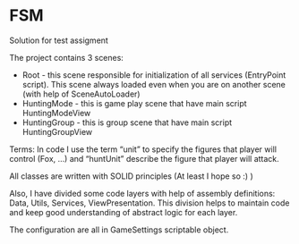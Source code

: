 # FSM
Solution for test assigment

The project contains 3 scenes:
* Root - this scene responsible for initialization of all services (EntryPoint script). This scene always loaded even when you are on another scene (with help of SceneAutoLoader)
* HuntingMode - this is game play scene that have main script HuntingModeView
* HuntingGroup - this is group scene that have main script HuntingGroupView

Terms:
In code I use the term “unit” to specify the figures that player will control (Fox, …) and “huntUnit” describe the figure that player will attack.

All classes are written with SOLID principles (At least I hope so :) )  

Also, I have divided some code layers with help of assembly definitions: Data, Utils, Services, ViewPresentation. This division helps to maintain code and keep good understanding of abstract logic for each layer.

The configuration are all in GameSettings scriptable object.
